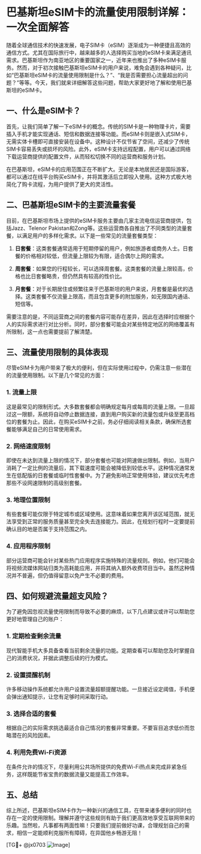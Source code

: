 # 巴基斯坦eSIM卡的流量使用限制详解：一次全面解答

随着全球通信技术的快速发展，电子SIM卡（eSIM）逐渐成为一种便捷且高效的通信方式。尤其在国际旅行中，越来越多的人选择购买当地的eSIM卡来满足通讯需求。巴基斯坦作为南亚地区的重要国家之一，近年来也推出了多种eSIM卡服务。然而，对于初次接触巴基斯坦eSIM卡的用户来说，难免会遇到各种疑问，比如“巴基斯坦eSIM卡的流量使用限制是什么？”、“我是否需要担心流量超出的问题？”等等。今天，我们就来详细解答这些问题，帮助大家更好地了解和使用巴基斯坦的eSIM卡。

## 一、什么是eSIM卡？

首先，让我们简单了解一下eSIM卡的概念。传统的SIM卡是一种物理卡片，需要插入手机才能实现通话、短信和数据连接等功能。而eSIM卡则是嵌入式SIM卡，无需实体卡槽即可直接安装在设备中。这种设计不仅节省了空间，还减少了传统SIM卡容易丢失或损坏的风险。此外，eSIM卡支持远程配置，用户可以通过网络下载运营商提供的配置文件，从而轻松切换不同的运营商和服务计划。

在巴基斯坦，eSIM卡的应用范围正在不断扩大。无论是本地居民还是国际游客，都可以通过在线平台购买eSIM卡，并将其激活后立即投入使用。这种方式极大地简化了购卡流程，为用户提供了更大的灵活性。

## 二、巴基斯坦eSIM卡的主要流量套餐

目前，在巴基斯坦市场上提供的eSIM卡服务主要由几家主流电信运营商提供，包括Jazz、Telenor Pakistan和Zong等。这些运营商各自推出了不同类型的流量套餐，以满足用户的多样化需求。以下是一些常见的流量套餐类型：

1. **日套餐**：这类套餐通常适用于短期停留的用户，例如旅游者或商务人士。日套餐的价格相对较低，但流量上限较为有限，适合偶尔上网的需求。
   
2. **周套餐**：如果您的行程较长，可以选择周套餐。这类套餐的流量上限较高，价格也比日套餐略贵，但仍然具有较高的性价比。

3. **月套餐**：对于长期居住或频繁往来于巴基斯坦的用户来说，月套餐是最优的选择。这类套餐不仅流量上限高，而且包含更多的附加服务，如无限国内通话、短信等。

需要注意的是，不同运营商之间的套餐内容可能存在差异，因此在选择时应根据个人的实际需求进行对比分析。同时，部分套餐可能会对某些特定地区的网络覆盖有所限制，这一点也需要提前了解清楚。

## 三、流量使用限制的具体表现

尽管eSIM卡为用户带来了极大的便利，但在实际使用过程中，仍需注意一些潜在的流量使用限制。以下是几个常见的方面：

### 1. 流量上限
这是最常见的限制形式。大多数套餐都会明确规定每月或每周的流量上限。一旦超过这一限额，系统将自动停止数据连接，直到用户购买新的流量包或升级至更高档位的套餐为止。因此，在购买eSIM卡之前，务必仔细阅读相关条款，确保所选套餐能够满足自己的日常使用需求。

### 2. 网络速度限制
即使在未达到流量上限的情况下，部分套餐也可能对网速做出限制。例如，当用户消耗了一定比例的流量后，其下载速度可能会被降低到较低水平。这种情况通常发生在低配版的日套餐或临时性套餐中。为了避免影响正常使用体验，建议优先考虑那些不设网速限制的高级别套餐。

### 3. 地理位置限制
有些套餐可能仅限于特定城市或区域使用。这意味着如果您离开该区域范围，就无法享受到正常的服务质量甚至完全失去连接能力。因此，在规划行程时一定要提前确认目的地是否属于支持范围之内。

### 4. 应用程序限制
部分运营商可能会针对某些热门应用程序实施特殊的流量规则。例如，他们可能会将视频流媒体网站归类为高耗能应用，并将其纳入额外收费项目当中。虽然这种情况并不普遍，但仍值得留意以免产生不必要的费用。

## 四、如何规避流量超支风险？

为了避免因忽视流量使用限制而导致不必要的麻烦，以下几点建议或许可以帮助您更好地管理自己的账户：

### 1. 定期检查剩余流量
现代智能手机大多具备查看当前剩余流量的功能。定期查看可以帮助您及时掌握自己的消费状况，并据此调整后续的行为模式。

### 2. 设置提醒机制
许多移动操作系统都允许用户设置流量超额提醒功能。一旦接近设定阈值，手机便会弹出通知提示，让您有足够时间采取行动。

### 3. 选择合适的套餐
根据自己的实际需求挑选最适合自己情况的套餐非常重要。不要盲目追求低价而忽略潜在的风险因素。

### 4. 利用免费Wi-Fi资源
在条件允许的情况下，尽量利用公共场所提供的免费Wi-Fi热点来完成非紧急任务，这样既能节省宝贵的数据流量又能提高工作效率。

## 五、总结

综上所述，巴基斯坦eSIM卡作为一种新兴的通信工具，在带来诸多便利的同时也存在一定的使用限制。理解并遵守这些规则有助于我们更高效地享受互联网带来的乐趣。当然啦，凡事都有两面性嘛！只要我们提前做好功课，合理规划自己的需求，相信一定能顺利克服所有障碍，在异国他乡畅游无阻！

[TG💪+ @jx0703 ![Image](https://github.com/user-attachments/assets/dbca1d08-cadb-493c-b0ec-ad6f7a83f270)]